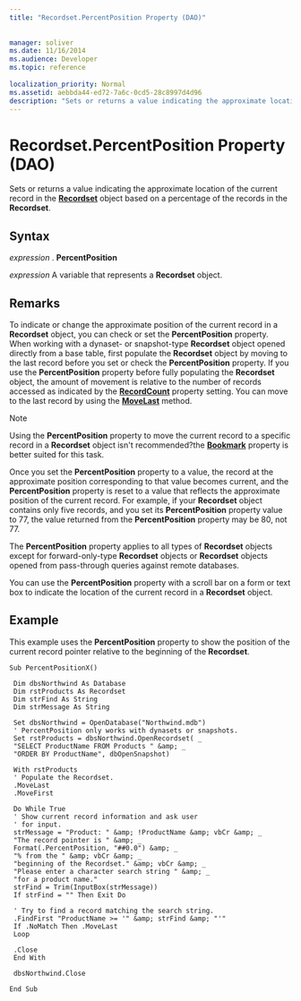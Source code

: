 ```yaml
---
title: "Recordset.PercentPosition Property (DAO)"
 
 
manager: soliver
ms.date: 11/16/2014
ms.audience: Developer
ms.topic: reference
  
localization_priority: Normal
ms.assetid: aebbda44-ed72-7a6c-0cd5-28c8997d4d96
description: "Sets or returns a value indicating the approximate location of the current record in the Recordset object based on a percentage of the records in the Recordset ."
---
```


# Recordset.PercentPosition Property (DAO)

Sets or returns a value indicating the approximate location of the current record in the **[Recordset](recordset-object-dao.md)** object based on a percentage of the records in the **Recordset**. 
  
## Syntax

 *expression*  . **PercentPosition**
  
 *expression*  A variable that represents a **Recordset** object. 
  
## Remarks

To indicate or change the approximate position of the current record in a **Recordset** object, you can check or set the **PercentPosition** property. When working with a dynaset- or snapshot-type **Recordset** object opened directly from a base table, first populate the **Recordset** object by moving to the last record before you set or check the **PercentPosition** property. If you use the **PercentPosition** property before fully populating the **Recordset** object, the amount of movement is relative to the number of records accessed as indicated by the **[RecordCount](recordset-recordcount-property-dao.md)** property setting. You can move to the last record by using the **[MoveLast](recordset-movelast-method-dao.md)** method. 
  
> [!NOTE]
> Using the **PercentPosition** property to move the current record to a specific record in a **Recordset** object isn't recommended?the **[Bookmark](recordset-bookmark-property-dao.md)** property is better suited for this task. 
  
Once you set the **PercentPosition** property to a value, the record at the approximate position corresponding to that value becomes current, and the **PercentPosition** property is reset to a value that reflects the approximate position of the current record. For example, if your **Recordset** object contains only five records, and you set its **PercentPosition** property value to 77, the value returned from the **PercentPosition** property may be 80, not 77. 
  
The **PercentPosition** property applies to all types of **Recordset** objects except for forward-only-type **Recordset** objects or **Recordset** objects opened from pass-through queries against remote databases. 
  
You can use the **PercentPosition** property with a scroll bar on a form or text box to indicate the location of the current record in a **Recordset** object. 
  
## Example

This example uses the **PercentPosition** property to show the position of the current record pointer relative to the beginning of the **Recordset**. 
  
```
Sub PercentPositionX() 
 
 Dim dbsNorthwind As Database 
 Dim rstProducts As Recordset 
 Dim strFind As String 
 Dim strMessage As String 
 
 Set dbsNorthwind = OpenDatabase("Northwind.mdb") 
 ' PercentPosition only works with dynasets or snapshots. 
 Set rstProducts = dbsNorthwind.OpenRecordset( _ 
 "SELECT ProductName FROM Products " &amp; _ 
 "ORDER BY ProductName", dbOpenSnapshot) 
 
 With rstProducts 
 ' Populate the Recordset. 
 .MoveLast 
 .MoveFirst 
 
 Do While True 
 ' Show current record information and ask user 
 ' for input. 
 strMessage = "Product: " &amp; !ProductName &amp; vbCr &amp; _ 
 "The record pointer is " &amp; _ 
 Format(.PercentPosition, "##0.0") &amp; _ 
 "% from the " &amp; vbCr &amp; _ 
 "beginning of the Recordset." &amp; vbCr &amp; _ 
 "Please enter a character search string " &amp; _ 
 "for a product name." 
 strFind = Trim(InputBox(strMessage)) 
 If strFind = "" Then Exit Do 
 
 ' Try to find a record matching the search string. 
 .FindFirst "ProductName >= '" &amp; strFind &amp; "'" 
 If .NoMatch Then .MoveLast 
 Loop 
 
 .Close 
 End With 
 
 dbsNorthwind.Close 
 
End Sub 

```


